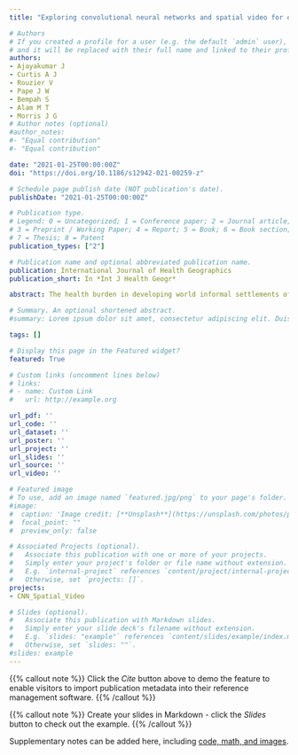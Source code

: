 ```yaml
---
title: "Exploring convolutional neural networks and spatial video for on-the-ground mapping in informal settlements."

# Authors
# If you created a profile for a user (e.g. the default `admin` user), write the username (folder name) here 
# and it will be replaced with their full name and linked to their profile.
authors:
- Ajayakumar J
- Curtis A J
- Rouzier V
- Pape J W
- Bempah S
- Alam M T
- Morris J G
# Author notes (optional)
#author_notes:
#- "Equal contribution"
#- "Equal contribution"

date: "2021-01-25T00:00:00Z"
doi: "https://doi.org/10.1186/s12942-021-00259-z"

# Schedule page publish date (NOT publication's date).
publishDate: "2021-01-25T00:00:00Z"

# Publication type.
# Legend: 0 = Uncategorized; 1 = Conference paper; 2 = Journal article;
# 3 = Preprint / Working Paper; 4 = Report; 5 = Book; 6 = Book section;
# 7 = Thesis; 8 = Patent
publication_types: ["2"]

# Publication name and optional abbreviated publication name.
publication: International Journal of Health Geographics
publication_short: In *Int J Health Geogr*

abstract: The health burden in developing world informal settlements often coincides with a lack of spatial data that could be used to guide intervention strategies. Spatial video (SV) has proven to be a useful tool to collect environmental and social data at a granular scale, though the effort required to turn these spatially encoded video frames into maps limits sustainability and scalability. In this paper we explore the use of convolution neural networks (CNN) to solve this problem by automatically identifying disease related environmental risks in a series of SV collected from Haiti. Our objective is to determine the potential of machine learning in health risk mapping for these environments by assessing the challenges faced in adequately training the required classification models. We show that SV can be a suitable source for automatically identifying and extracting health risk features using machine learning. While well-defined objects such as drains, buckets, tires and animals can be efficiently classified, more amorphous masses such as trash or standing water are difficult to classify. Our results further show that variations in the number of image frames selected, the image resolution, and combinations of these can be used to improve the overall model performance. Machine learning in combination with spatial video can be used to automatically identify environmental risks associated with common health problems in informal settlements, though there are likely to be variations in the type of data needed for training based on location. Success based on the risk type being identified are also likely to vary geographically. However, we are confident in identifying a series of best practices for data collection, model training and performance in these settings. We also discuss the next step of testing these findings in other environments, and how adding in the simultaneously collected geographic data could be used to create an automatic health risk mapping tool.

# Summary. An optional shortened abstract.
#summary: Lorem ipsum dolor sit amet, consectetur adipiscing elit. Duis posuere tellus ac convallis placerat. Proin tincidunt magna sed ex sollicitudin condimentum.

tags: []

# Display this page in the Featured widget?
featured: True

# Custom links (uncomment lines below)
# links:
# - name: Custom Link
#   url: http://example.org

url_pdf: ''
url_code: ''
url_dataset: ''
url_poster: ''
url_project: ''
url_slides: ''
url_source: ''
url_video: ''

# Featured image
# To use, add an image named `featured.jpg/png` to your page's folder. 
#image:
#  caption: 'Image credit: [**Unsplash**](https://unsplash.com/photos/pLCdAaMFLTE)'
#  focal_point: ""
#  preview_only: false

# Associated Projects (optional).
#   Associate this publication with one or more of your projects.
#   Simply enter your project's folder or file name without extension.
#   E.g. `internal-project` references `content/project/internal-project/index.md`.
#   Otherwise, set `projects: []`.
projects:
- CNN_Spatial_Video

# Slides (optional).
#   Associate this publication with Markdown slides.
#   Simply enter your slide deck's filename without extension.
#   E.g. `slides: "example"` references `content/slides/example/index.md`.
#   Otherwise, set `slides: ""`.
#slides: example
---
```


{{% callout note %}}
Click the *Cite* button above to demo the feature to enable visitors to import publication metadata into their reference management software.
{{% /callout %}}

{{% callout note %}}
Create your slides in Markdown - click the *Slides* button to check out the example.
{{% /callout %}}

Supplementary notes can be added here, including [code, math, and images](https://wowchemy.com/docs/writing-markdown-latex/).
